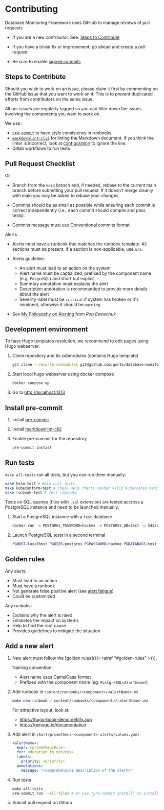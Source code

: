 # Contributing

Database Monitoring Framework uses GitHub to manage reviews of pull requests.

* If you are a new contributor. See: [Steps to Contribute](#steps-to-contribute)

* If you have a trivial fix or improvement, go ahead and create a pull request

* Be sure to enable [signed commits](https://docs.github.com/en/authentication/managing-commit-signature-verification/signing-commits)

## Steps to Contribute

Should you wish to work on an issue, please claim it first by commenting on the GitHub issue that you want to work on it. This is to prevent duplicated efforts from contributors on the same issue.

All our issues are regularly tagged so you can filter down the issues involving the components you want to work on.

We use :

* [`pre-commit`](https://pre-commit.com) to have style consistency in runbooks.
* [`markdownlint-cli2`](https://github.com/DavidAnson/markdownlint-cli2) for linting the Markdown document. If you think the linter is incorrect, look at [configuration](https://github.com/DavidAnson/markdownlint/blob/main/README.md#configuration) to ignore the line.
* Gitlab workflows to run tests

## Pull Request Checklist

Git

* Branch from the `main` branch and, if needed, rebase to the current main branch before submitting your pull request. If it doesn't merge cleanly with main you may be asked to rebase your changes.

* Commits should be as small as possible while ensuring each commit is correct independently (i.e., each commit should compile and pass tests).

* Commits message must use [Conventional commits format](https://www.conventionalcommits.org/)

Alerts

* Alerts must have a runbook that matches the runbook template. All sections must be present. If a section is non-applicable, use `n/a`.

* Alerts guideline:

  * An alert must lead to an action on the system
  * Alert name must be captialized, prefixed by the component name (e.g. `PosgreSQL`) and short but explicit
  * Summary annotation must explains the alert
  * Description annotation is recommanded to provide more details about the alert
  * Severity label must be `critical` if system has broken or it's imminent, othewise it should be `warning`

* See [My Philosophy on Alerting
](https://docs.google.com/document/d/199PqyG3UsyXlwieHaqbGiWVa8eMWi8zzAn0YfcApr8Q/edit) from *Rob Ewaschuk*

## Development environment

To have Hugo templates resolution, we recommend to edit pages using Hugo webserver:

1. Clone repository and its submodules (contains Hugo template)

    ```bash
    git clone --recurse-submodules git@github.com:qonto/database-monitoring-framework.git
    ```

1. Start local hugo webserver using docker compose

    ```bash
    docker compose up
    ```

1. Go to <http://localhost:1313>

## Install pre-commit

1. Install [pre-commit](https://pre-commit.com/)

1. Install [markdownlint-cli2](https://github.com/DavidAnson/markdownlint-cli2)

1. Enable pre-commit for the repository

    ```bash
    pre-commit install
    ```

## Run tests

`make all-tests` run all tests, but you can run them manually:

```bash
make helm-test # Helm unit tests
make kubeconform-test # Check Helm charts render valid Kubernetes manifests
make runbook-test # Test runbooks
```

Tests on SQL queries (files with `.sql` extension) are tested accross a PostgreSQL instance and need to be launched manually.

1. Start a PostgreSQL instance with a `test` database

    ```bash
    docker run -e POSTGRES_PASSWORD=hackme -e POSTGRES_DB=test -p 5432:5432 postgres:16
    ```

2. Launch PostgreSQL tests in a second terminal

    ```bash
    PGHOST=localhost PGUSER=postgres PGPASSWORD=hackme PGDATABASE=test make sql-test
    ```

## Golden rules

Any alerts:

* Must lead to an action
* Must have a runbook
* Not generate false positive alert (see [alert fatigue](https://en.wikipedia.org/wiki/Alarm_fatigue))
* Could be customized

Any runboks:

* Explains why the alert is raied
* Estimates the impact on systems
* Help to find the root cause
* Provides guidelines to mitigate the situation

## Add a new alert

1. New alert must follow the [golden rules]({{< relref "#golden-rules" >}}).

    Naming convention:

    * Alert name uses CamelCase format
    * Prefixed with the component name (eg. `PostgreSQL<AlertName>`)

1. Add runbook in `content/runbooks/<component>/<alertName>.md`

    ```bash
    make new-runbook > content/runbooks/<component>/<alertName>.md
    ```

    For attractive layout, look at:
    * <https://hugo-book-demo.netlify.app>
    * <https://gohugo.io/documentation>

1. Add alert in `chart/prometheus-<component>-alerts/values.yaml`

    ```yaml
    <alertName>:
      expr: <prometheusRule>
      for: <duration_in_minutes>
      labels:
        priority: <priority>
      annotations:
        message: "<comprehensive description of the alert>"
    ```

1. Run tests

    ```bash
    make all-tests
    pre-commit run --all-files # or use "pre-commit install" to install git hook
    ```

1. Submit pull request on Github
